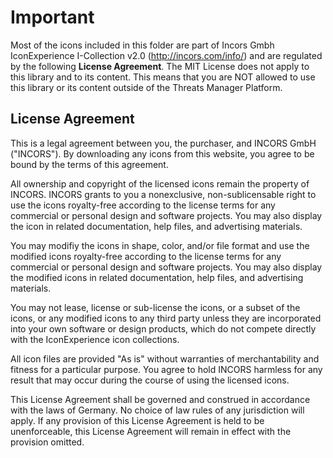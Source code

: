# Important

Most of the icons included in this folder are part of Incors Gmbh IconExperience I-Collection v2.0 (<http://incors.com/info/>) and are regulated by the following **License Agreement**.
The MIT License does not apply to this library and to its content. This means that you are NOT allowed to use this library or its content outside of the Threats Manager Platform.

## License Agreement

This is a legal agreement between you, the purchaser, and INCORS GmbH ("INCORS"). By downloading any icons from this website, you agree to be bound by the terms of this agreement.

All ownership and copyright of the licensed icons remain the property of INCORS. INCORS grants to you a nonexclusive, non-sublicensable right to use the icons royalty-free according to the license terms for any commercial or personal design and software projects. You may also display the icon in related documentation, help files, and advertising materials.

You may modifiy the icons in shape, color, and/or file format and use the modified icons royalty-free according to the license terms for any commercial or personal design and software projects. You may also display the modified icons in related documentation, help files, and advertising materials.

You may not lease, license or sub-license the icons, or a subset of the icons, or any modified icons to any third party unless they are incorporated into your own software or design products, which do not compete directly with the IconExperience icon collections.

All icon files are provided "As is" without warranties of merchantability and fitness for a particular purpose. You agree to hold INCORS harmless for any result that may occur during the course of using the licensed icons.

This License Agreement shall be governed and construed in accordance with the laws of Germany. No choice of law rules of any jurisdiction will apply. If any provision of this License Agreement is held to be unenforceable, this License Agreement will remain in effect with the provision omitted.

